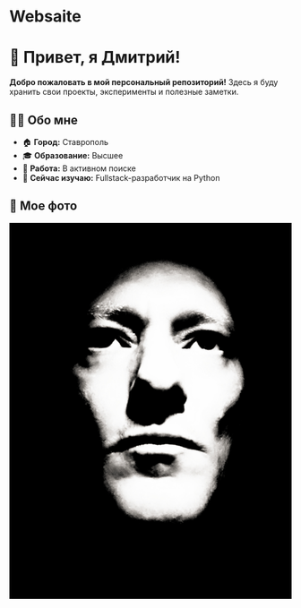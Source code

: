 # Websaite
# 👋 Привет, я Дмитрий!

**Добро пожаловать в мой персональный репозиторий!**
Здесь я буду хранить свои проекты, эксперименты и полезные заметки.

## 🧑‍💻 Обо мне



- 🏠 **Город:** Ставрополь
- 🎓 **Образование:** Высшее
- 💼 **Работа:** В активном поиске
- 🌱 **Сейчас изучаю:** Fullstack-разработчик на Python

## 📸 Мое фото

![Моя фотография](IMG_20240716_163137.jpg)
